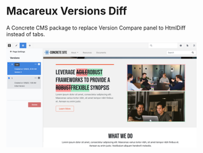 # Macareux Versions Diff
A Concrete CMS package to replace Version Compare panel to HtmlDiff instead of tabs.

![screenshot](./screenshots/screenshot.png)
